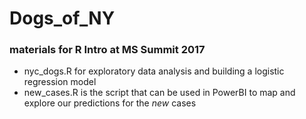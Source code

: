 # Dogs_of_NY
### materials for R Intro at MS Summit 2017

* nyc_dogs.R for exploratory data analysis and building a logistic regression model
* new_cases.R is the script that can be used in PowerBI to map and explore our predictions for the *new* cases
